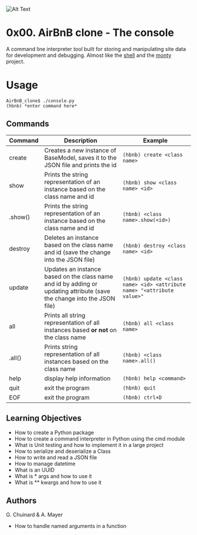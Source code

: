 ![Alt Text](https://camo.githubusercontent.com/59589bd21e8ec09ef94f2d9bb80d36d144bc487fe4737f8b213d005f3273921b/68747470733a2f2f696d6775722e636f6d2f4f696c457358562e706e67)
# 0x00. AirBnB clone - The console
A command line interpreter tool built for storing and manipulating site data for development and debugging.
Almost like the [shell](https://github.com/ThibaudP/simple_shell) and the [monty](https://github.com/Zararthustra/monty) project.

# Usage
```
AirBnB_clone$ ./console.py
(hbnb) *enter command here*
```
## Commands
| Command | Description | Example |
| --- | --- | --- |
| create | Creates a new instance of BaseModel, saves it to the JSON file and prints the id | ```(hbnb) create <class name>``` |
| show | Prints the string representation of an instance based on the class name and id | ```(hbnb) show <class name> <id>``` |
| <class name>.show(<id>) | Prints the string representation of an instance based on the class name and id | ```(hbnb) <class name>.show(<id>)``` |
| destroy | Deletes an instance based on the class name and id (save the change into the JSON file) | ```(hbnb) destroy <class name> <id>``` |
| update | Updates an instance based on the class name and id by adding or updating attribute (save the change into the JSON file) | ```(hbnb) update <class name> <id> <attribute name> "<attribute value>"``` |
| all | Prints all string representation of all instances based **or not** on the class name | ```(hbnb) all <class name>``` |
| <class name>.all() | Prints string representation of all instances based on the class name | ```(hbnb) <class name>.all()``` |
| help | display help information | ```(hbnb) help <command>``` |
| quit | exit the program | ```(hbnb) quit``` |
| EOF | exit the program | ```(hbnb) ctrl+D``` |

## Learning Objectives
- How to create a Python package
- How to create a command interpreter in Python using the cmd module
- What is Unit testing and how to implement it in a large project
- How to serialize and deserialize a Class
- How to write and read a JSON file
- How to manage datetime
- What is an UUID
- What is * args and how to use it
- What is ** kwargs and how to use it

## Authors
G. Chuinard & A. Mayer
- How to handle named arguments in a function
